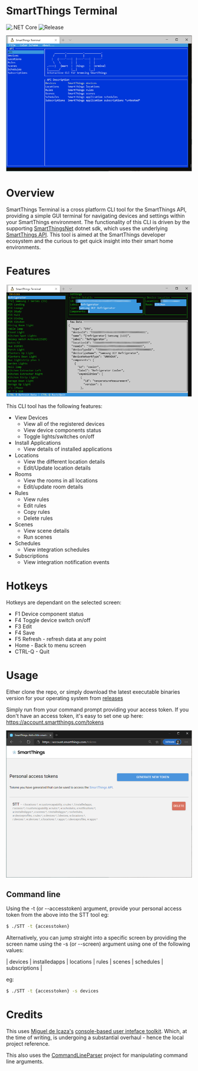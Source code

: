 # SmartThings Terminal

![.NET Core](https://github.com/daltskin/SmartThingsTerminal/workflows/.NET%20Core/badge.svg)
![Release](https://img.shields.io/github/v/release/daltskin/SmartThingsTerminal?include_prereleases)

![screenshot](docs/home.png)

# Overview

SmartThings Terminal is a cross platform CLI tool for the SmartThings API, providing a simple GUI terminal for navigating devices and settings within your SmartThings environment.  The functionality of this CLI is driven by the supporting [SmartThingsNet](https://github.com/daltskin/SmartThingsNet) dotnet sdk, which uses the underlying [SmartThings API](https://smartthings.developer.samsung.com/docs/api-ref/st-api.html). This tool is aimed at the SmartThings developer ecosystem and the curious to get quick insight into their smart home environments.

# Features

![screenshot](docs/devices.png)

This CLI tool has the following features:

* View Devices
  * View all of the registered devices
  * View device components status
  * Toggle lights/switches on/off
* Install Applications
  * View details of installed applications
* Locations
  * View the different location details
  * Edit/Update location details
* Rooms
  * View the rooms in all locations
  * Edit/update room details
* Rules
  * View rules
  * Edit rules
  * Copy rules
  * Delete rules
* Scenes
  * View scene details
  * Run scenes
* Schedules
  * View integration schedules
* Subscriptions
  * View integration notification events

# Hotkeys

Hotkeys are dependant on the selected screen:

* F1 Device component status
* F4 Toggle device switch on/off
* F3 Edit
* F4 Save
* F5 Refresh - refresh data at any point
* Home - Back to menu screen
* CTRL-Q - Quit

# Usage

Either clone the repo, or simply download the latest executable binaries version for your operating system from [releases](https://github.com/daltskin/SmartThingsTerminal/releases)

Simply run from your command prompt providing your access token.  If you don't have an access token, it's easy to set one up here: https://account.smartthings.com/tokens

![screenshot](docs/pat.png)

## Command line

Using the -t (or --accesstoken) argument, provide your personal access token from the above into the STT  tool eg:

```bash
$ ./STT -t {accesstoken}
```


Alternatively, you can jump straight into a specific screen by providing the screen name using the -s (or --screen) argument using one of the following values:

| devices | installedapps | locations | rules | scenes | schedules | subscriptions |

eg:

```bash
$ ./STT -t {accesstoken} -s devices
```

# Credits

This uses [Miguel de Icaza's](https://github.com/migueldeicaza) [console-based user inteface toolkit](https://github.com/migueldeicaza/gui.cs). Which, at the time of writing, is undergoing a substantial overhaul - hence the local project reference.

This also uses the [CommandLineParser](https://github.com/commandlineparser/commandline) project for manipulating command line arguments.